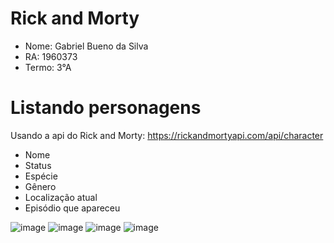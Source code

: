 # Rick and Morty

- Nome: Gabriel Bueno da Silva
- RA: 1960373
- Termo: 3°A

# Listando personagens

Usando a api do Rick and Morty: https://rickandmortyapi.com/api/character

- Nome
- Status
- Espécie
- Gênero
- Localização atual
- Episódio que apareceu

![image](https://github.com/gabebuenu/rickandmorty/assets/127902855/5bcc4c95-7848-4859-86d9-f351e8f1e26e)
![image](https://github.com/gabebuenu/rickandmorty/assets/127902855/0127e556-ad3d-4fc0-85ce-f2b61f7d842f)
![image](https://github.com/gabebuenu/rickandmorty/assets/127902855/bca2da34-8460-49b3-9878-85bb65997be2)
![image](https://github.com/gabebuenu/rickandmorty/assets/127902855/333edf6e-75d6-4914-96f0-37b5e7ff956d)



